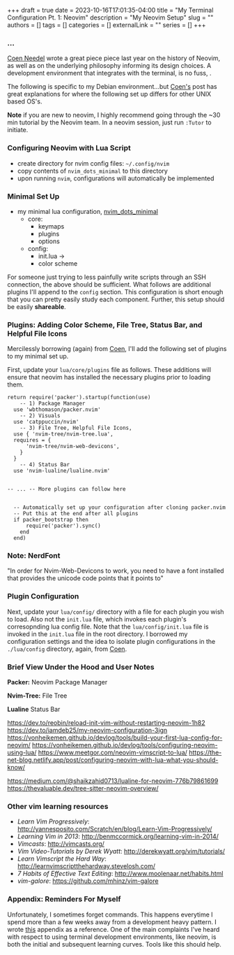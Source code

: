 +++ 
draft = true
date = 2023-10-16T17:01:35-04:00
title = "My Terminal Configuration Pt. 1: Neovim"
description = "My Neovim Setup"
slug = ""
authors = []
tags = []
categories = []
externalLink = ""
series = []
+++

### ...

[Coen Needel]() wrote a great piece piece last year on the history of Neovim, as well as on the underlying philosophy informing its design choices. A development environment that integrates with the terminal, is no fuss, .

The following is specific to my Debian environment...but [Coen's]() post has great explanations for where the following set up differs for other UNIX based OS's.

**Note** if you are new to neovim, I highly recommend going through the ~30 min tutorial by the Neovim team. In a neovim session, just run `:Tutor` to initiate.


### Configuring Neovim with Lua Script
- create directory for nvim config files: `~/.config/nvim`
- copy contents of `nvim_dots_minimal` to this directory
- upon running `nvim`, configurations will automatically be implemented


### Minimal Set Up
- my minimal lua configuration, [nvim_dots_minimal]()
    - core:
        - keymaps
        - plugins
        - options
    - config:
        - init.lua -> 
        - color scheme

For someone just trying to less painfully write scripts through an SSH connection, the above should be sufficient. What follows are additional plugins I'll append to the `config` section. This configuration is short enough that you can pretty easily study each component. Further, this setup should be easily **shareable**.

### Plugins: Adding Color Scheme, File Tree, Status Bar, and Helpful File Icons

Mercilessly borrowing (again) from [Coen](), I'll add the following set of plugins to my minimal set up.

First, update your `lua/core/plugins` file as follows. These additions will ensure that neovim has installed the necessary plugins prior to loading them.

```
return require('packer').startup(function(use)
    -- 1) Package Manager
  use 'wbthomason/packer.nvim'
    -- 2) Visuals
  use 'catppuccin/nvim'
    -- 3) File Tree, Helpful File Icons, 
  use { 'nvim-tree/nvim-tree.lua',
  requires = {
      'nvim-tree/nvim-web-devicons',
    }
  }
    -- 4) Status Bar
  use 'nvim-lualine/lualine.nvim'
  

-- ... -- More plugins can follow here


  -- Automatically set up your configuration after cloning packer.nvim
  -- Put this at the end after all plugins
  if packer_bootstrap then
      require('packer').sync()
    end
  end)
```

### Note: NerdFont

"In order for Nvim-Web-Devicons to work, you need to have a font installed that provides the unicode code points that it points to"


### Plugin Configuration

Next, update your `lua/config/` directory with a file for each plugin you wish to load. Also not the `init.lua` file, which invokes each plugin's corresopnding lua config file. Note that the `lua/config/init.lua` file is invoked in the `init.lua` file in the root directory. I borrowed my configuration settings and the idea to isolate plugin configurations in the `./lua/config` directory, again, from [Coen]().  


### Brief View Under the Hood and User Notes


**Packer:** Neovim Package Manager

**Nvim-Tree:** File Tree

**Lualine** Status Bar



https://dev.to/reobin/reload-init-vim-without-restarting-neovim-1h82
https://dev.to/iamdeb25/my-neovim-configuration-3ign
https://vonheikemen.github.io/devlog/tools/build-your-first-lua-config-for-neovim/
https://vonheikemen.github.io/devlog/tools/configuring-neovim-using-lua/
https://www.meetgor.com/neovim-vimscript-to-lua/
https://the-net-blog.netlify.app/post/configuring-neovim-with-lua-what-you-should-know/


https://medium.com/@shaikzahid0713/lualine-for-neovim-776b79861699
https://thevaluable.dev/tree-sitter-neovim-overview/




### Other vim learning resources
- *Learn Vim Progressively*:
  http://yannesposito.com/Scratch/en/blog/Learn-Vim-Progressively/
- *Learning Vim in 2013*:
  http://benmccormick.org/learning-vim-in-2014/
- *Vimcasts*:
  http://vimcasts.org/
- *Vim Video-Tutorials by Derek Wyatt*:
  http://derekwyatt.org/vim/tutorials/
- *Learn Vimscript the Hard Way*:
  http://learnvimscriptthehardway.stevelosh.com/
- *7 Habits of Effective Text Editing*:
  http://www.moolenaar.net/habits.html
- *vim-galore*:
  https://github.com/mhinz/vim-galore


### Appendix: Reminders For Myself 

Unfortunately, I sometimes forget commands. This happens everytime I spend more than a few weeks away from a development heavy pattern. I wrote [this]() appendix as a reference. One of the main complaints I've heard with respect to using terminal development environments, like neovim, is both the initial and subsequent learning curves. Tools like this should help.



